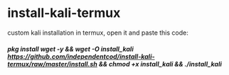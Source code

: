 # install-kali-termux
custom kali installation in termux, open it and paste this code:

##### pkg install wget -y && wget -O install_kali https://github.com/independentcod/install-kali-termux/raw/master/install.sh && chmod +x install_kali && ./install_kali
